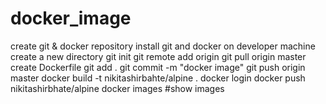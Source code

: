 # docker_image
create git & docker repository 
install git and docker on developer machine
create a new directory
git init
git remote add origin <ssh url of git repo>
git pull origin <branch name> master
create Dockerfile
git add .
git commit -m "docker image"
git push origin master
docker build -t nikitashirbahte/alpine .
docker login
docker push nikitashirbhate/alpine
docker images #show images
